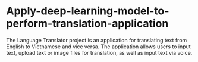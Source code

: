 # Apply-deep-learning-model-to-perform-translation-application
The Language Translator project is an application for translating text from English to Vietnamese and vice versa. The application allows users to input text, upload text or image files for translation, as well as input text via voice.
